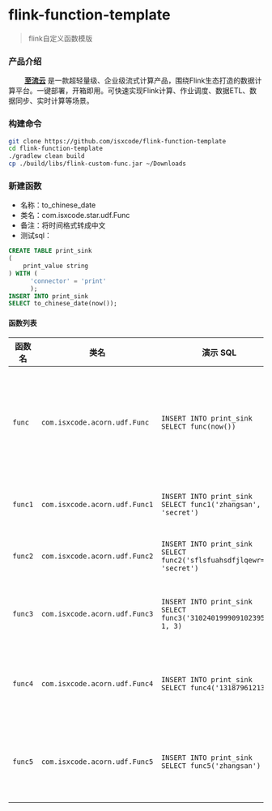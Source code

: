 # flink-function-template

> flink自定义函数模版

### 产品介绍

&nbsp;&nbsp;&nbsp;&nbsp;&nbsp;&nbsp;&nbsp; [**至流云**](https://zhiliuyun.isxcode.com)
是一款超轻量级、企业级流式计算产品，围绕Flink生态打造的数据计算平台。一键部署，开箱即用。可快速实现Flink计算、作业调度、数据ETL、数据同步、实时计算等场景。

### 构建命令

```bash
git clone https://github.com/isxcode/flink-function-template
cd flink-function-template
./gradlew clean build
cp ./build/libs/flink-custom-func.jar ~/Downloads
```

### 新建函数

- 名称：to_chinese_date
- 类名：com.isxcode.star.udf.Func
- 备注：将时间格式转成中文
- 测试sql：

```sql
CREATE TABLE print_sink
(
    print_value string
) WITH (
      'connector' = 'print'
      );
INSERT INTO print_sink
SELECT to_chinese_date(now());
```

#### 函数列表

| 函数名     | 类名                            | 演示 SQL                                                                 | 说明        | 备注                                                                                                                                                                                                                                              |
|---------|-------------------------------|------------------------------------------------------------------------|-----------|-------------------------------------------------------------------------------------------------------------------------------------------------------------------------------------------------------------------------------------------------|
| `func`  | `com.isxcode.acorn.udf.Func`  | `INSERT INTO print_sink SELECT func(now())`                            | 将时间格式转成中文 | 需要额外下载依赖：[hutool-all-5.8.27.jar](https://repo1.maven.org/maven2/cn/hutool/hutool-all/5.8.27/hutool-all-5.8.27.jar)                                                                                                                              |
| `func1` | `com.isxcode.acorn.udf.Func1` | `INSERT INTO print_sink SELECT func1('zhangsan', 'secret')`            | 对称加密      | 需要额外下载依赖：[hutool-all-5.8.27.jar](https://repo1.maven.org/maven2/cn/hutool/hutool-all/5.8.27/hutool-all-5.8.27.jar)                                                                                                                              |
| `func2` | `com.isxcode.acorn.udf.Func2` | `INSERT INTO print_sink SELECT func2('sflsfuahsdfjlqewr==', 'secret')` | 对称解密      | 需要额外下载依赖：[hutool-all-5.8.27.jar](https://repo1.maven.org/maven2/cn/hutool/hutool-all/5.8.27/hutool-all-5.8.27.jar)                                                                                                                              |
| `func3` | `com.isxcode.acorn.udf.Func3` | `INSERT INTO print_sink SELECT func3('310240199909102395', 1, 3)`      | 身份证脱敏     | 需要额外下载依赖：[hutool-all-5.8.27.jar](https://repo1.maven.org/maven2/cn/hutool/hutool-all/5.8.27/hutool-all-5.8.27.jar)                                                                                                                              |
| `func4` | `com.isxcode.acorn.udf.Func4` | `INSERT INTO print_sink SELECT func4('13187961213')`                   | 手机号码脱敏    | 需要额外下载依赖：[hutool-all-5.8.27.jar](https://repo1.maven.org/maven2/cn/hutool/hutool-all/5.8.27/hutool-all-5.8.27.jar)                                                                                                                              |
| `func5` | `com.isxcode.acorn.udf.Func5` | `INSERT INTO print_sink SELECT func5('zhangsan')`                      | 国密随机加密    | 需要额外下载依赖：[hutool-all-5.8.27.jar](https://repo1.maven.org/maven2/cn/hutool/hutool-all/5.8.27/hutool-all-5.8.27.jar)、[bcprov-jdk18on-1.78.1.jar](https://repo1.maven.org/maven2/org/bouncycastle/bcprov-jdk18on/1.78.1/bcprov-jdk18on-1.78.1.jar) |
